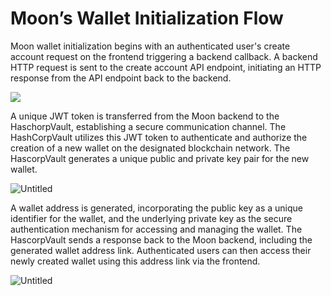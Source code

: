 # Moon’s Wallet Initialization Flow

Moon wallet initialization begins with an authenticated user's create account request on the frontend triggering a backend callback. A backend HTTP request is sent to the create account API endpoint, initiating an HTTP response from the API endpoint back to the backend.

![](../moon-sdk/Moon%20Documentation%2058cadf8d24b64b3c90fb5137d98fd9c2/Creating%20a%20Wallet%20024bac303e784815b37f2fd3afb7fc18/Moon%E2%80%99s%20Wallet%20Initialization%20Flow%20d27cf8ca5f3944b2a2b05afe89a53354/Untitled.png)

A unique JWT token is transferred from the Moon backend to the HaschorpVault, establishing a secure communication channel. The HashCorpVault utilizes this JWT token to authenticate and authorize the creation of a new wallet on the designated blockchain network. The HascorpVault generates a unique public and private key pair for the new wallet.

![Untitled](../moon-sdk/Moon%20Documentation%2058cadf8d24b64b3c90fb5137d98fd9c2/Creating%20a%20Wallet%20024bac303e784815b37f2fd3afb7fc18/Moon%E2%80%99s%20Wallet%20Initialization%20Flow%20d27cf8ca5f3944b2a2b05afe89a53354/Untitled%201.png)

A wallet address is generated, incorporating the public key as a unique identifier for the wallet, and the underlying private key as the secure authentication mechanism for accessing and managing the wallet. The HascorpVault sends a response back to the Moon backend, including the generated wallet address link. Authenticated users can then access their newly created wallet using this address link via the frontend.

![Untitled](../moon-sdk/Moon%20Documentation%2058cadf8d24b64b3c90fb5137d98fd9c2/Creating%20a%20Wallet%20024bac303e784815b37f2fd3afb7fc18/Moon%E2%80%99s%20Wallet%20Initialization%20Flow%20d27cf8ca5f3944b2a2b05afe89a53354/Untitled%202.png)
